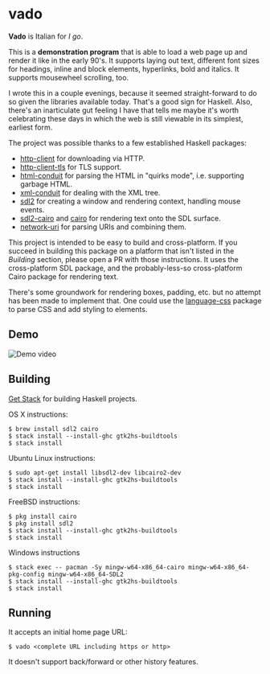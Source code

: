 # vado

**Vado** is Italian for *I go*.

This is a **demonstration program** that is able to load a web page up
and render it like in the early 90's. It supports laying out text,
different font sizes for headings, inline and block elements,
hyperlinks, bold and italics. It supports mousewheel scrolling, too.

I wrote this in a couple evenings, because it seemed straight-forward
to do so given the libraries available today. That's a good sign for
Haskell. Also, there's an inarticulate gut feeling I have that tells
me maybe it's worth celebrating these days in which the web is still
viewable in its simplest, earliest form.

The project was possible thanks to a few established Haskell packages:

* [http-client](https://www.stackage.org/package/http-client) for downloading via HTTP.
* [http-client-tls](https://www.stackage.org/package/http-client-tls) for TLS support.
* [html-conduit](https://www.stackage.org/package/html-conduit) for parsing the HTML in "quirks mode", i.e. supporting
  garbage HTML.
* [xml-conduit](https://www.stackage.org/package/xml-conduit) for dealing with the XML tree.
* [sdl2](https://www.stackage.org/package/sdl2) for creating a window and rendering context, handling mouse
  events.
* [sdl2-cairo](https://hackage.haskell.org/package/sdl2-cairo) and
  [cairo](https://www.stackage.org/package/cairo) for rendering text
  onto the SDL surface.
* [network-uri](https://www.stackage.org/package/network-uri) for parsing URIs and combining them.

This project is intended to be easy to build and cross-platform. If you succeed in
building this package on a platform that isn't listed in the
*Building* section, please open a PR with those instructions. It uses
the cross-platform SDL package, and the probably-less-so
cross-platform Cairo package for rendering text.

There's some groundwork for rendering boxes, padding, etc. but no
attempt has been made to implement that. One could use the
[language-css](http://hackage.haskell.org/package/language-css)
package to parse CSS and add styling to elements.

## Demo

![Demo video](https://i.imgur.com/vDhpsMw.gif)

## Building

[Get Stack](https://haskell-lang.org/get-started) for building Haskell
projects.

OS X instructions:

    $ brew install sdl2 cairo
    $ stack install --install-ghc gtk2hs-buildtools
    $ stack install

Ubuntu Linux instructions:

    $ sudo apt-get install libsdl2-dev libcairo2-dev
    $ stack install --install-ghc gtk2hs-buildtools
    $ stack install

FreeBSD instructions:

    $ pkg install cairo
    $ pkg install sdl2
    $ stack install --install-ghc gtk2hs-buildtools
    $ stack install

Windows instructions

    $ stack exec -- pacman -Sy mingw-w64-x86_64-cairo mingw-w64-x86_64-pkg-config mingw-w64-x86_64-SDL2
    $ stack install --install-ghc gtk2hs-buildtools
    $ stack install

## Running

It accepts an initial home page URL:

    $ vado <complete URL including https or http>

It doesn't support back/forward or other history features.
